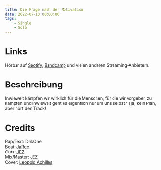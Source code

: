 ```yaml
---
title: Die Frage nach der Motivation
date: 2022-05-13 00:00:00
tags:
    - Single
    - Solo
---
```


# Links

Hörbar auf [Spotify](https://open.spotify.com/track/4Gdv901ZcAgsewNUg5WZNi?si=fa7f8dccd3df4297), [Bandcamp](https://drikone.bandcamp.com/track/die-frage-nach-der-motivation) und vielen anderen Streaming-Anbietern.

# Beschreibung

Inwieweit kämpfen wir wirklich für die Menschen, für die wir vorgeben zu kämpfen und inwieweit geht es eigentlich nur um uns selbst? Tja, kein Plan, aber hört den Track!

# Credits

Rap/Text: DrikOne  
Beat: [JaRec](https://soundcloud.com/jarek-polanski)  
Cuts: [JEZ](https://soundcloud.com/user4152206)  
Mix/Master: [JEZ](https://soundcloud.com/user4152206)  
Cover: [Leopold Achilles](https://www.instagram.com/leopold.achilles/)

